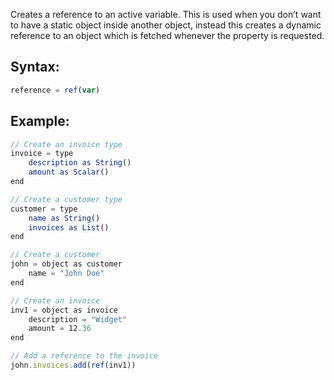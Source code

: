 Creates a reference to an active variable. This is used when you don’t want to have a static object inside another object, instead this creates a dynamic reference to an object which is fetched whenever the property is requested.

## Syntax:
```js
reference = ref(var)
```
## Example:
```js
// Create an invoice type
invoice = type
    description as String()
    amount as Scalar()
end

// Create a customer type
customer = type
    name as String()
    invoices as List()
end

// Create a customer
john = object as customer
    name = "John Doe"
end

// Create an invoice
inv1 = object as invoice
    description = "Widget"
    amount = 12.36
end

// Add a reference to the invoice
john.invoices.add(ref(inv1))
```
